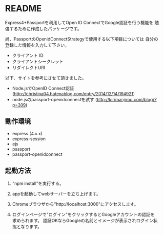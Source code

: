 # README

Express4+Passportを利用してOpen ID ConnectでGoogle認証を行う機能を
勉強するために作成したパッケージです。

尚、PassportのOpenidConnectStrategyで使用する以下項目については
自分の登録した情報を入力して下さい。

- クライアント ID
- クライアントシークレット
- リダイレクトURI

以下、サイトを参考にさせて頂きました。
- Node.jsでOpenID Connect認証
  (http://christina04.hatenablog.com/entry/2014/12/14/194921)
- node.jsのpassport-openidconnectを試す
  (http://kirimanjirou.com/blog/?p=309)

## 動作環境

- express (4.x.x)
- express-session
- ejs
- passport
- passport-openidconnect

## 起動方法

1) "npm install"を実行する。

2) appを起動してwebサーバーを立ち上げます。

3) Chromeブラウザから"http://localhost:3000"にアクセスします。

4) ログインページで"ログイン"をクリックするとGoogleアカウントの認証を
   求められます。
   認証OKならGoogleの名前とイメージが表示されログイン状態となります。

